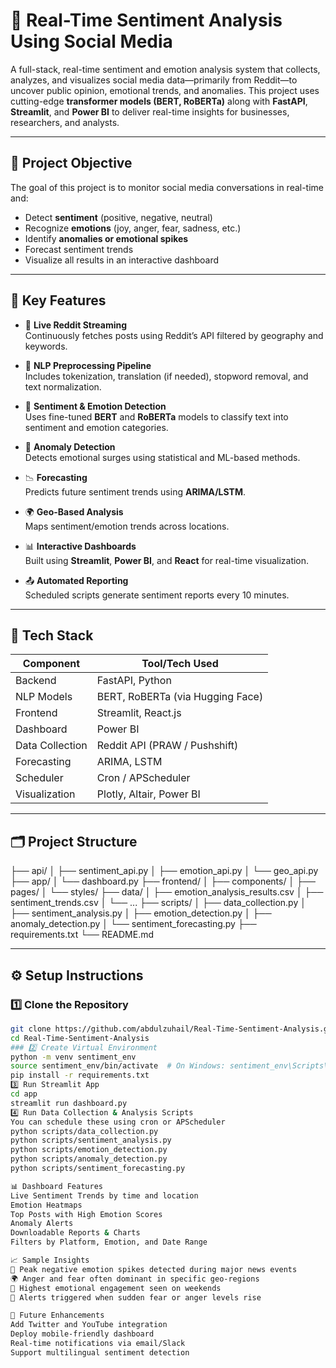 # 💬 Real-Time Sentiment Analysis Using Social Media

A full-stack, real-time sentiment and emotion analysis system that collects, analyzes, and visualizes social media data—primarily from Reddit—to uncover public opinion, emotional trends, and anomalies. This project uses cutting-edge **transformer models (BERT, RoBERTa)** along with **FastAPI**, **Streamlit**, and **Power BI** to deliver real-time insights for businesses, researchers, and analysts.

---

## 📌 Project Objective

The goal of this project is to monitor social media conversations in real-time and:
- Detect **sentiment** (positive, negative, neutral)
- Recognize **emotions** (joy, anger, fear, sadness, etc.)
- Identify **anomalies or emotional spikes**
- Forecast sentiment trends
- Visualize all results in an interactive dashboard

---

## 🧠 Key Features

- 🔁 **Live Reddit Streaming**  
  Continuously fetches posts using Reddit’s API filtered by geography and keywords.

- 🧹 **NLP Preprocessing Pipeline**  
  Includes tokenization, translation (if needed), stopword removal, and text normalization.

- 💬 **Sentiment & Emotion Detection**  
  Uses fine-tuned **BERT** and **RoBERTa** models to classify text into sentiment and emotion categories.

- 🚨 **Anomaly Detection**  
  Detects emotional surges using statistical and ML-based methods.

- 📉 **Forecasting**  
  Predicts future sentiment trends using **ARIMA/LSTM**.

- 🌍 **Geo-Based Analysis**  
  Maps sentiment/emotion trends across locations.

- 📊 **Interactive Dashboards**  
  Built using **Streamlit**, **Power BI**, and **React** for real-time visualization.

- 📤 **Automated Reporting**  
  Scheduled scripts generate sentiment reports every 10 minutes.

---

## 🧱 Tech Stack

| Component        | Tool/Tech Used                         |
|------------------|----------------------------------------|
| Backend          | FastAPI, Python                        |
| NLP Models       | BERT, RoBERTa (via Hugging Face)       |
| Frontend         | Streamlit, React.js                    |
| Dashboard        | Power BI                               |
| Data Collection  | Reddit API (PRAW / Pushshift)          |
| Forecasting      | ARIMA, LSTM                            |
| Scheduler        | Cron / APScheduler                     |
| Visualization    | Plotly, Altair, Power BI               |

---

## 🗂️ Project Structure

├── api/
│ ├── sentiment_api.py
│ ├── emotion_api.py
│ └── geo_api.py
├── app/
│ └── dashboard.py
├── frontend/
│ ├── components/
│ ├── pages/
│ └── styles/
├── data/
│ ├── emotion_analysis_results.csv
│ ├── sentiment_trends.csv
│ └── ...
├── scripts/
│ ├── data_collection.py
│ ├── sentiment_analysis.py
│ ├── emotion_detection.py
│ ├── anomaly_detection.py
│ └── sentiment_forecasting.py
├── requirements.txt
└── README.md

---

## ⚙️ Setup Instructions

### 1️⃣ Clone the Repository
```bash
git clone https://github.com/abdulzuhail/Real-Time-Sentiment-Analysis.git
cd Real-Time-Sentiment-Analysis
### 2️⃣ Create Virtual Environment
python -m venv sentiment_env
source sentiment_env/bin/activate  # On Windows: sentiment_env\Scripts\activate
pip install -r requirements.txt
3️⃣ Run Streamlit App
cd app
streamlit run dashboard.py
4️⃣ Run Data Collection & Analysis Scripts
You can schedule these using cron or APScheduler
python scripts/data_collection.py
python scripts/sentiment_analysis.py
python scripts/emotion_detection.py
python scripts/anomaly_detection.py
python scripts/sentiment_forecasting.py

📊 Dashboard Features
Live Sentiment Trends by time and location
Emotion Heatmaps
Top Posts with High Emotion Scores
Anomaly Alerts
Downloadable Reports & Charts
Filters by Platform, Emotion, and Date Range

📈 Sample Insights
🥇 Peak negative emotion spikes detected during major news events
🌍 Anger and fear often dominant in specific geo-regions
📅 Highest emotional engagement seen on weekends
🔔 Alerts triggered when sudden fear or anger levels rise

🚀 Future Enhancements
Add Twitter and YouTube integration
Deploy mobile-friendly dashboard
Real-time notifications via email/Slack
Support multilingual sentiment detection




